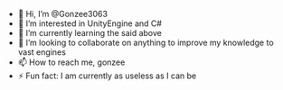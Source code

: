 - 👋 Hi, I’m @Gonzee3063
- 👀 I’m interested in UnityEngine and C#
- 🌱 I’m currently learning the said above
- 💞️ I’m looking to collaborate on anything to improve my knowledge to vast engines
- 📫 How to reach me, gonzee
- ⚡ Fun fact: I am currently as useless as I can be

<!---
Gonzee3063/Gonzee3063 is a ✨ special ✨ repository because its `README.md` (this file) appears on your GitHub profile.
You can click the Preview link to take a look at your changes.
--->
